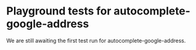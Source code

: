# Playground tests for autocomplete-google-address
We are still awaiting the first test run for autocomplete-google-address.
